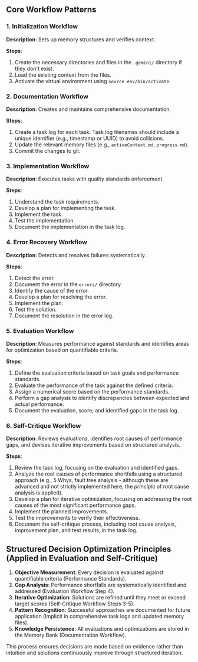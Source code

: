 ## Core Workflow Patterns

### 1. Initialization Workflow

**Description**: Sets up memory structures and verifies context.

**Steps**:
1.  Create the necessary directories and files in the `.gemini/` directory if they don't exist.
2.  Load the existing context from the files.
3.  Activate the virtual environment using `source env/bin/activate`.

### 2. Documentation Workflow

**Description**: Creates and maintains comprehensive documentation.

**Steps**:
1.  Create a task log for each task. Task log filenames should include a unique identifier (e.g., timestamp or UUID) to avoid collisions.
2.  Update the relevant memory files (e.g., `activeContext.md`, `progress.md`).
3.  Commit the changes to git.

### 3. Implementation Workflow

**Description**: Executes tasks with quality standards enforcement.

**Steps**:
1.  Understand the task requirements.
2.  Develop a plan for implementing the task.
3.  Implement the task.
4.  Test the implementation.
5.  Document the implementation in the task log.

### 4. Error Recovery Workflow

**Description**: Detects and resolves failures systematically.

**Steps**:
1.  Detect the error.
2.  Document the error in the `errors/` directory.
3.  Identify the cause of the error.
4.  Develop a plan for resolving the error.
5.  Implement the plan.
6.  Test the solution.
7.  Document the resolution in the error log.

### 5. Evaluation Workflow

**Description**: Measures performance against standards and identifies areas for optimization based on quantifiable criteria.

**Steps**:
1.  Define the evaluation criteria based on task goals and performance standards.
2.  Evaluate the performance of the task against the defined criteria.
3.  Assign a numerical score based on the performance standards.
4.  Perform a gap analysis to identify discrepancies between expected and actual performance.
5.  Document the evaluation, score, and identified gaps in the task log.

### 6. Self-Critique Workflow

**Description**: Reviews evaluations, identifies root causes of performance gaps, and devises iterative improvements based on structured analysis.

**Steps**:
1.  Review the task log, focusing on the evaluation and identified gaps.
2.  Analyze the root causes of performance shortfalls using a structured approach (e.g., 5 Whys, fault tree analysis - although these are advanced and not strictly implemented here, the *principle* of root cause analysis is applied).
3.  Develop a plan for iterative optimization, focusing on addressing the root causes of the most significant performance gaps.
4.  Implement the planned improvements.
5.  Test the improvements to verify their effectiveness.
6.  Document the self-critique process, including root cause analysis, improvement plan, and test results, in the task log.

## Structured Decision Optimization Principles (Applied in Evaluation and Self-Critique)

1.  **Objective Measurement**: Every decision is evaluated against quantifiable criteria (Performance Standards).
2.  **Gap Analysis**: Performance shortfalls are systematically identified and addressed (Evaluation Workflow Step 4).
3.  **Iterative Optimization**: Solutions are refined until they meet or exceed target scores (Self-Critique Workflow Steps 3-5).
4.  **Pattern Recognition**: Successful approaches are documented for future application (Implicit in comprehensive task logs and updated memory files).
5.  **Knowledge Persistence**: All evaluations and optimizations are stored in the Memory Bank (Documentation Workflow).

This process ensures decisions are made based on evidence rather than intuition and solutions continuously improve through structured iteration.
